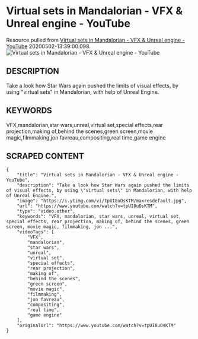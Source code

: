 
# Virtual sets in Mandalorian - VFX & Unreal engine - YouTube
Resource pulled from [Virtual sets in Mandalorian - VFX & Unreal engine - YouTube](https://www.youtube.com/watch?v=tpUI8uOsKTM) 20200502-13:39:00.098.
![Virtual sets in Mandalorian - VFX & Unreal engine - YouTube](https://i.ytimg.com/vi/tpUI8uOsKTM/maxresdefault.jpg)

## DESCRIPTION
Take a look how Star Wars again pushed the limits of visual effects, by using "virtual sets" in Mandalorian, with help of Unreal Engine.

## KEYWORDS

VFX,mandalorian,star wars,unreal,virtual set,special effects,rear projection,making of,behind the scenes,green screen,movie magic,filmmaking,jon favreau,compositing,real time,game engine

## SCRAPED CONTENT
```
{
    "title": "Virtual sets in Mandalorian - VFX & Unreal engine - YouTube",
    "description": "Take a look how Star Wars again pushed the limits of visual effects, by using \"virtual sets\" in Mandalorian, with help of Unreal Engine.",
    "image": "https://i.ytimg.com/vi/tpUI8uOsKTM/maxresdefault.jpg",
    "url": "https://www.youtube.com/watch?v=tpUI8uOsKTM",
    "type": "video.other",
    "keywords": "VFX, mandalorian, star wars, unreal, virtual set, special effects, rear projection, making of, behind the scenes, green screen, movie magic, filmmaking, jon ...",
    "videoTags": [
        "VFX",
        "mandalorian",
        "star wars",
        "unreal",
        "virtual set",
        "special effects",
        "rear projection",
        "making of",
        "behind the scenes",
        "green screen",
        "movie magic",
        "filmmaking",
        "jon favreau",
        "compositing",
        "real time",
        "game engine"
    ],
    "originalUrl": "https://www.youtube.com/watch?v=tpUI8uOsKTM"
}
```
